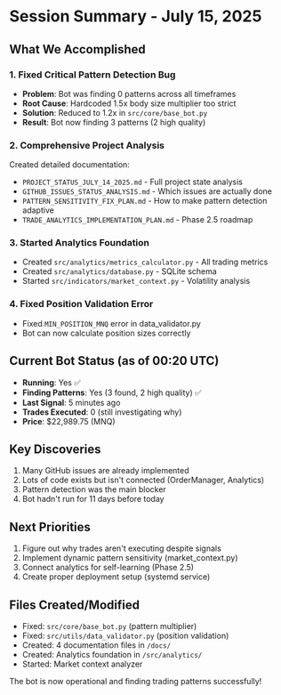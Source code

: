 # Session Summary - July 15, 2025

## What We Accomplished

### 1. Fixed Critical Pattern Detection Bug
- **Problem**: Bot was finding 0 patterns across all timeframes
- **Root Cause**: Hardcoded 1.5x body size multiplier too strict
- **Solution**: Reduced to 1.2x in `src/core/base_bot.py`
- **Result**: Bot now finding 3 patterns (2 high quality)

### 2. Comprehensive Project Analysis
Created detailed documentation:
- `PROJECT_STATUS_JULY_14_2025.md` - Full project state analysis
- `GITHUB_ISSUES_STATUS_ANALYSIS.md` - Which issues are actually done
- `PATTERN_SENSITIVITY_FIX_PLAN.md` - How to make pattern detection adaptive
- `TRADE_ANALYTICS_IMPLEMENTATION_PLAN.md` - Phase 2.5 roadmap

### 3. Started Analytics Foundation
- Created `src/analytics/metrics_calculator.py` - All trading metrics
- Created `src/analytics/database.py` - SQLite schema
- Started `src/indicators/market_context.py` - Volatility analysis

### 4. Fixed Position Validation Error
- Fixed `MIN_POSITION_MNQ` error in data_validator.py
- Bot can now calculate position sizes correctly

## Current Bot Status (as of 00:20 UTC)
- **Running**: Yes ✅
- **Finding Patterns**: Yes (3 found, 2 high quality) ✅
- **Last Signal**: 5 minutes ago
- **Trades Executed**: 0 (still investigating why)
- **Price**: $22,989.75 (MNQ)

## Key Discoveries
1. Many GitHub issues are already implemented
2. Lots of code exists but isn't connected (OrderManager, Analytics)
3. Pattern detection was the main blocker
4. Bot hadn't run for 11 days before today

## Next Priorities
1. Figure out why trades aren't executing despite signals
2. Implement dynamic pattern sensitivity (market_context.py)
3. Connect analytics for self-learning (Phase 2.5)
4. Create proper deployment setup (systemd service)

## Files Created/Modified
- Fixed: `src/core/base_bot.py` (pattern multiplier)
- Fixed: `src/utils/data_validator.py` (position validation)
- Created: 4 documentation files in `/docs/`
- Created: Analytics foundation in `/src/analytics/`
- Started: Market context analyzer

The bot is now operational and finding trading patterns successfully!